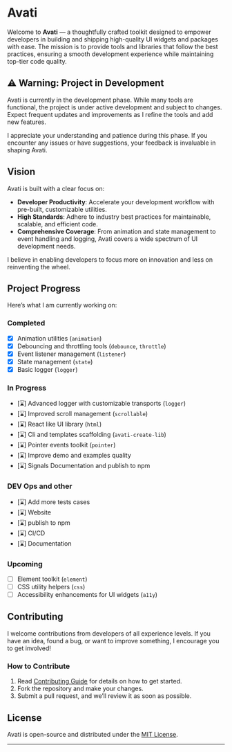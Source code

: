 # Avati

Welcome to **Avati** — a thoughtfully crafted toolkit designed to empower developers in building and shipping high-quality UI widgets and packages with ease. The mission is to provide tools and libraries that follow the best practices, ensuring a smooth development experience while maintaining top-tier code quality.

## ⚠️ Warning: Project in Development
Avati is currently in the development phase. While many tools are functional, the project is under active development and subject to changes. Expect frequent updates and improvements as I refine the tools and add new features.

I appreciate your understanding and patience during this phase. If you encounter any issues or have suggestions, your feedback is invaluable in shaping Avati.
## Vision

Avati is built with a clear focus on:

- **Developer Productivity**: Accelerate your development workflow with pre-built, customizable utilities.
- **High Standards**: Adhere to industry best practices for maintainable, scalable, and efficient code.
- **Comprehensive Coverage**: From animation and state management to event handling and logging, Avati covers a wide spectrum of UI development needs.

I believe in enabling developers to focus more on innovation and less on reinventing the wheel.

## Project Progress

Here’s what I am currently working on:

### Completed
- [x] Animation utilities (`animation`)
- [x] Debouncing and throttling tools (`debounce`, `throttle`)
- [x] Event listener management (`listener`)
- [x] State management (`state`)
- [x] Basic logger (`logger`)

### In Progress
- [⌛] Advanced logger with customizable transports (`logger`)
- [⌛] Improved scroll management (`scrollable`)
- [⌛] React like UI library (`html`)
- [⌛] Cli and templates scaffolding (`avati-create-lib`)
- [⌛] Pointer events toolkit (`pointer`)
- [⌛] Improve demo and examples quality
- [⌛] Signals Documentation and publish to npm

### DEV Ops and other
- [⌛] Add more tests cases
- [⌛] Website
- [⌛] publish to npm
- [⌛] CI/CD
- [⌛] Documentation

### Upcoming
- [ ] Element toolkit (`element`)
- [ ] CSS utility helpers (`css`)
- [ ] Accessibility enhancements for UI widgets (`a11y`)

## Contributing

I welcome contributions from developers of all experience levels. If you have an idea, found a bug, or want to improve something, I encourage you to get involved!

### How to Contribute
1. Read [Contributing Guide](./Contributing.md) for details on how to get started.
2. Fork the repository and make your changes.
3. Submit a pull request, and we’ll review it as soon as possible.

## License

Avati is open-source and distributed under the [MIT License](./LICENSE).

---
